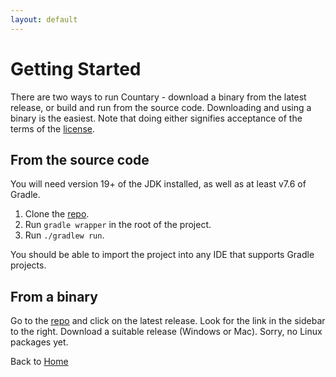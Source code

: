 ```yaml
---
layout: default
---
```

# Getting Started
There are two ways to run Countary - download a binary from the latest release,
or build and run from the source code. Downloading and using a binary is the easiest. Note that
doing either signifies acceptance of the terms of the 
[license](https://github.com/hoogenbj/countary/blob/main/LICENSE).
## From the source code
You will need version 19+ of the JDK installed, as well as at least v7.6 of Gradle.
1. Clone the [repo](https://hoogenbj.github.io/countary).
2. Run `gradle wrapper` in the root of the project.
3. Run `./gradlew run`.

You should be able to import the project into any IDE that supports Gradle projects.

## From a binary
Go to the [repo](https://hoogenbj.github.io/countary) and click on the latest release. Look
for the link in the sidebar to the right.
Download a suitable release (Windows or Mac). Sorry, no Linux packages yet.

Back to [Home](index.markdown)
